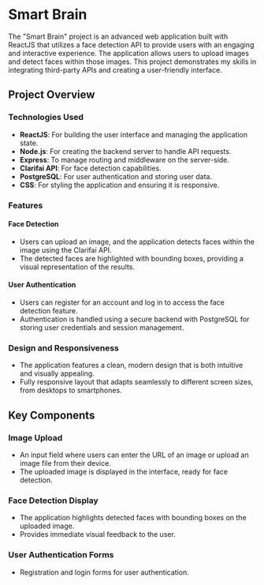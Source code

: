 # Smart Brain

The "Smart Brain" project is an advanced web application built with ReactJS that utilizes a face detection API to provide users with an engaging and interactive experience. The application allows users to upload images and detect faces within those images. This project demonstrates my skills in integrating third-party APIs and creating a user-friendly interface.

## Project Overview

### Technologies Used
- **ReactJS**: For building the user interface and managing the application state.
- **Node.js**: For creating the backend server to handle API requests.
- **Express**: To manage routing and middleware on the server-side.
- **Clarifai API**: For face detection capabilities.
- **PostgreSQL**: For user authentication and storing user data.
- **CSS**: For styling the application and ensuring it is responsive.

### Features

#### Face Detection
- Users can upload an image, and the application detects faces within the image using the Clarifai API.
- The detected faces are highlighted with bounding boxes, providing a visual representation of the results.

#### User Authentication
- Users can register for an account and log in to access the face detection feature.
- Authentication is handled using a secure backend with PostgreSQL for storing user credentials and session management.

### Design and Responsiveness
- The application features a clean, modern design that is both intuitive and visually appealing.
- Fully responsive layout that adapts seamlessly to different screen sizes, from desktops to smartphones.

## Key Components

### Image Upload
- An input field where users can enter the URL of an image or upload an image file from their device.
- The uploaded image is displayed in the interface, ready for face detection.

### Face Detection Display
- The application highlights detected faces with bounding boxes on the uploaded image.
- Provides immediate visual feedback to the user.

### User Authentication Forms
- Registration and login forms for user authentication.
